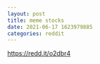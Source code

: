 ```yaml
--- 
layout: post 
title: meme stocks 
date: 2021-06-17 1623979885 
categories: reddit 
--- 
```

https://redd.it/o2dbr4